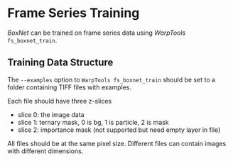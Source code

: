 # Frame Series Training

*BoxNet* can be trained on frame series data using *WarpTools* `fs_boxnet_train`.

## Training Data Structure

The `--examples` option to `WarpTools fs_boxnet_train` should be set to a folder
containing TIFF files with examples.

Each file should have three z-slices

- slice 0: the image data
- slice 1: ternary mask, 0 is bg, 1 is particle, 2 is mask
- slice 2: importance mask (not supported but need empty layer in file)

All files should be at the same pixel size.
Different files can contain images with different dimensions.
